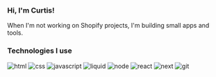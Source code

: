 <h3>Hi, I'm Curtis!</h3>

<p>When I'm not working on Shopify projects, I'm building small apps and tools.</p>

<h3>Technologies I use</h3>
<p>
  <img alt="html" src="https://img.shields.io/badge/HTML-068fff" />
  <img alt="css" src="https://img.shields.io/badge/CSS-068fff" />
  <img alt="javascript" src="https://img.shields.io/badge/JavaScript-068fff" />
  <img alt="liquid" src="https://img.shields.io/badge/Liquid-068fff" />
  <img alt="node" src="https://img.shields.io/badge/Node-068fff" />
  <img alt="react" src="https://img.shields.io/badge/React-068fff" />
  <img alt="next" src="https://img.shields.io/badge/Next-068fff" />
  <img alt="git" src="https://img.shields.io/badge/Git-068fff" />
</p>
